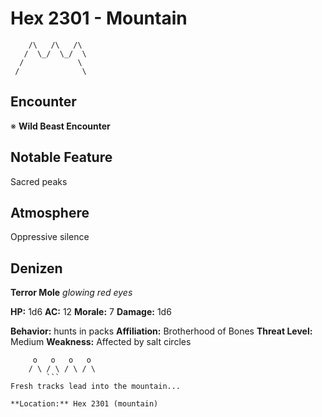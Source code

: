 # Hex 2301 - Mountain
```
    /\   /\   /\
   /  \_/  \_/  \
  /            \
 /              \
```

## Encounter

※ **Wild Beast Encounter**

## Notable Feature

Sacred peaks

## Atmosphere

Oppressive silence

## Denizen

**Terror Mole**
*glowing red eyes*

**HP:** 1d6 **AC:** 12 **Morale:** 7
**Damage:** 1d6

**Behavior:** hunts in packs
**Affiliation:** Brotherhood of Bones
**Threat Level:** Medium
**Weakness:** Affected by salt circles

```
     o   o   o   o
    / \ / \ / \ / \
        ```
Fresh tracks lead into the mountain...

**Location:** Hex 2301 (mountain)
